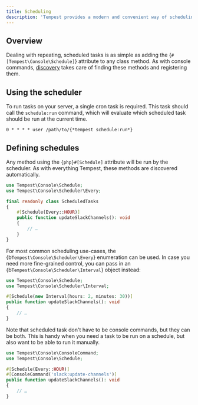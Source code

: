 ```yaml
---
title: Scheduling
description: 'Tempest provides a modern and convenient way of scheduling tasks, which can be any class method, even existing console commands.'
---
```


## Overview

Dealing with repeating, scheduled tasks is as simple as adding the {`#[Tempest\Console\Schedule]`} attribute to any class method. As with console commands, [discovery](../4-internals/02-discovery.md) takes care of finding these methods and registering them.

## Using the scheduler

To run tasks on your server, a single cron task is required. This task should call the `schedule:run` command, which will evaluate which scheduled task should be run at the current time.

```
0 * * * * user /path/to/{*tempest schedule:run*}
```

## Defining schedules

Any method using the `{php}#[Schedule]` attribute will be run by the scheduler. As with everything Tempest, these methods are discovered automatically.

```php app/ScheduledTasks.php
use Tempest\Console\Schedule;
use Tempest\Console\Scheduler\Every;

final readonly class ScheduledTasks
{
    #[Schedule(Every::HOUR)]
    public function updateSlackChannels(): void
    {
        // …
    }
}
```

For most common scheduling use-cases, the {b`Tempest\Console\Scheduler\Every`} enumeration can be used. In case you need more fine-grained control, you can pass in an {b`Tempest\Console\Scheduler\Interval`} object instead:

```php
use Tempest\Console\Schedule;
use Tempest\Console\Scheduler\Interval;

#[Schedule(new Interval(hours: 2, minutes: 30))]
public function updateSlackChannels(): void
{
    // …
}
```

Note that scheduled task don't have to be console commands, but they can be both. This is handy when you need a task to be run on a schedule, but also want to be able to run it manually.

```php
use Tempest\Console\ConsoleCommand;
use Tempest\Console\Schedule;

#[Schedule(Every::HOUR)]
#[ConsoleCommand('slack:update-channels')]
public function updateSlackChannels(): void
{
    // …
}
```
